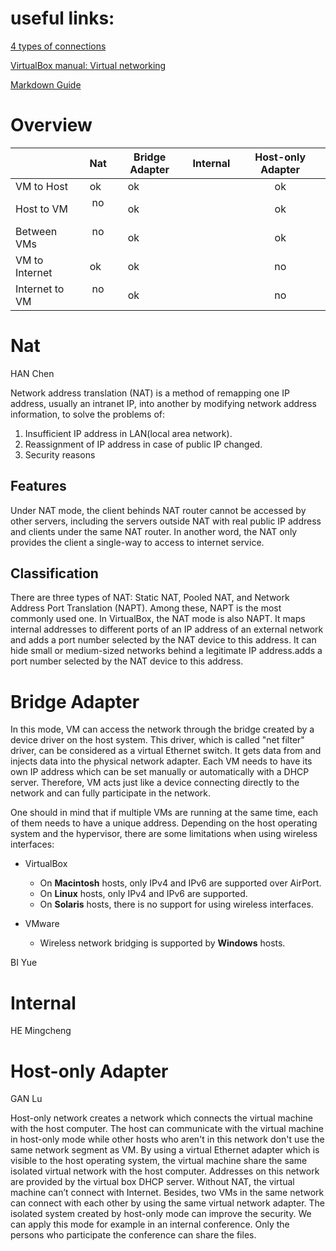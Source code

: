 # useful links:
[4 types of connections](http://blog.csdn.net/ixidof/article/details/12685549)

[VirtualBox manual: Virtual networking](https://www.virtualbox.org/manual/ch06.html)

[Markdown Guide](https://guides.github.com/features/mastering-markdown/)

# Overview

|               | Nat | Bridge Adapter | Internal | Host-only Adapter
| ------------- | :-: | :------------: | :------: | :---------------:
|VM to Host     |ok   |ok              |          |ok
|Host to VM     |no   |ok              |          |ok
|Between VMs    |no   |ok              |          |ok
|VM to Internet |ok   |ok              |          |no
|Internet to VM |no   |ok              |          |no

# Nat
HAN Chen

Network address translation (NAT) is a method of remapping one IP address, usually an intranet IP, into another by modifying network address information, to solve the problems of:
1. Insufficient IP address in LAN(local area network).
2. Reassignment of IP address in case of public IP changed.
3. Security reasons

## Features

Under NAT mode, the client behinds NAT router cannot be accessed by other servers, including the servers outside NAT with real public IP address and clients under the same NAT router. In another word, the NAT only provides the client a single-way to access to internet service.

## Classification
There are three types of NAT: Static NAT, Pooled NAT, and Network Address Port Translation (NAPT). Among these, NAPT is the most commonly used one. In VirtualBox, the NAT mode is also NAPT. It maps internal addresses to different ports of an IP address of an external network and adds a port number selected by the NAT device to this address. It can hide small or medium-sized networks behind a legitimate IP address.adds a port number selected by the NAT device to this address.

# Bridge Adapter

In this mode, VM can access the network through the bridge created by a device driver on the host system. This driver, which is called "net filter" driver, can be considered as a virtual Ethernet switch. It gets data from and injects data into the physical network adapter. Each VM needs to have its own IP address which can be set manually or automatically with a DHCP server. Therefore, VM acts just like a device connecting directly to the network and can fully participate in the network. 

One should in mind that if multiple VMs are running at the same time, each of them needs to have a unique address. Depending on the host operating system and the hypervisor, there are some limitations when using wireless interfaces:
* VirtualBox 
  * On **Macintosh** hosts, only IPv4 and IPv6 are supported over AirPort. 
  * On **Linux** hosts, only IPv4 and IPv6 are supported. 
  * On **Solaris** hosts, there is no support for using wireless interfaces.

* VMware 
  * Wireless network bridging is supported by **Windows** hosts.

BI Yue

# Internal
HE Mingcheng

# Host-only Adapter
GAN Lu

Host-only network creates a network which connects the virtual machine with the host computer. The host can communicate with the virtual machine in host-only mode while other hosts who aren't in this network don't use the same network segment as VM. By using a virtual Ethernet adapter which is visible to the host operating system, the virtual machine share the same isolated virtual network with the host computer. Addresses on this network are provided by the virtual box DHCP server. Without NAT, the virtual machine can’t connect with Internet. Besides, two VMs in the same network can connect with each other by using the same virtual network adapter. The isolated system created by host-only mode can improve the security. We can apply this mode for example in an internal conference. Only the persons who participate the conference can share the files.
